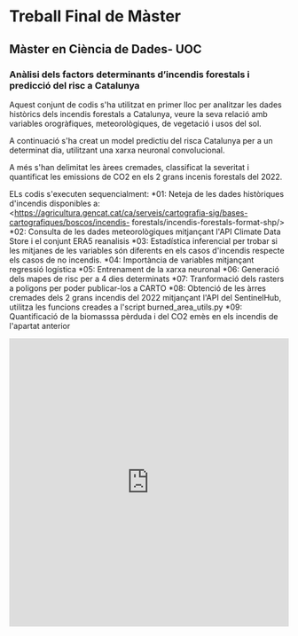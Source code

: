 # Treball Final de Màster
## Màster en Ciència de Dades- UOC
### Anàlisi dels factors determinants d’incendis forestals i predicció del risc a Catalunya

Aquest conjunt de codis s'ha utilitzat en primer lloc per analitzar les dades històrics dels incendis forestals a Catalunya, veure la seva relació amb variables orogràfiques, meteorològiques, de vegetació i usos del sol.

A continuació s'ha creat un model predictiu del risca Catalunya per a un determinat dia, utilitzant una xarxa neuronal convolucional.

A més s'han delimitat les àrees cremades, classificat la severitat i quantificat les emissions de CO2 en els 2 grans incenis forestals del 2022.

ELs codis s'executen sequencialment:
  *01: Neteja de les dades històriques d'incendis disponibles a: <https://agricultura.gencat.cat/ca/serveis/cartografia-sig/bases-cartografiques/boscos/incendis-   forestals/incendis-forestals-format-shp/>
  *02: Consulta de les dades meteorològiques mitjançant l'API Climate Data Store i el conjunt ERA5 reanalisis
  *03: Estadística inferencial per trobar si les mitjanes de les variables són diferents en els casos d'incendis respecte els casos de no incendis.
  *04: Importància de variables mitjançant regressió logística
  *05: Entrenament de la xarxa neuronal
  *06: Generació dels mapes de risc per a 4 dies determinats
  *07: Tranformació dels rasters a poligons per poder publicar-los a CARTO
  *08: Obtenció de les àrres cremades dels 2 grans incendis del 2022 mitjançant l'API del SentinelHub, utilitza les funcions creades a l'script burned_area_utils.py
  *09: Quantificació de la biomasssa pèrduda i del CO2 emès en els incendis de l'apartat anterior
  
  
  <iframe width="100%" height="520" frameborder="0" src="https://xpascuet.carto.com/builder/fea2609f-09e0-4afe-a0c6-daf4e3f6c828/embed" allowfullscreen webkitallowfullscreen mozallowfullscreen oallowfullscreen msallowfullscreen></iframe>
